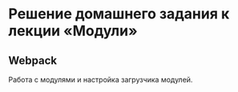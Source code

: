 # Решение домашнего задания к лекции «Модули»

## Webpack

Работа с модулями и настройка загрузчика модулей. 
